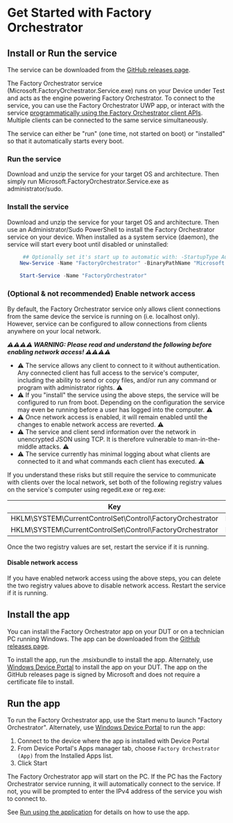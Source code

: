 
# Get Started with Factory Orchestrator

## Install or Run the service
The service can be downloaded from the [GitHub releases page](https://github.com/microsoft/FactoryOrchestrator/releases).

The Factory Orchestrator service (Microsoft.FactoryOrchestrator.Service.exe) runs on your Device under Test and acts as the engine powering Factory Orchestrator. To connect to the service, you can use the Factory Orchestrator UWP app, or interact with the service [programmatically using the Factory Orchestrator client APIs](use-the-factory-orchestrator-api.md). Multiple clients can be connected to the same service simultaneously.

The service can either be "run" (one time, not started on boot) or "installed" so that it automatically starts every boot.

### Run the service
Download and unzip the service for your target OS and architecture. Then simply run Microsoft.FactoryOrchestrator.Service.exe as administrator/sudo.

### Install the service
Download and unzip the service for your target OS and architecture. Then use an Administrator/Sudo PowerShell to install the Factory Orchestrator service on your device. When installed as a system service (daemon), the service will start every boot until disabled or uninstalled:

```PowerShell
     ## Optionally set it's start up to automatic with: -StartupType Automatic
    New-Service -Name "FactoryOrchestrator" -BinaryPathName "Microsoft.FactoryOrchestrator.Service.exe"

    Start-Service -Name "FactoryOrchestrator"
```

### (Optional & **not** recommended) Enable network access
By default, the Factory Orchestrator service only allows client connections from the same device the service is running on (i.e. localhost only). However, service can be configured to allow connections from clients anywhere on your local network.

***⚠⚠⚠⚠ WARNING: Please read and understand the following before enabling network access! ⚠⚠⚠⚠***

- ⚠ The service allows any client to connect to it without authentication. Any connected client has full access to the service's computer, including the ability to send or copy files, and/or run any command or program with administrator rights. ⚠
- ⚠ If you "install" the service using the above steps, the service will be configured to run from boot. Depending on the configuration the service may even be running before a user has logged into the computer. ⚠
- ⚠ Once network access is enabled, it will remain enabled until the changes to enable network access are reverted. ⚠
- ⚠ The service and client send information over the network in unencrypted JSON using TCP. It is therefore vulnerable to man-in-the-middle attacks. ⚠
- ⚠ The service currently has minimal logging about what clients are connected to it and what commands each client has executed. ⚠


If you understand these risks but still require the service to communicate with clients over the local network, set both of the following registry values on the service's computer using regedit.exe or reg.exe:

Key | Value | [Type](../CoreLibrary/Microsoft-FactoryOrchestrator-Core-TaskBase-Type/) | Data
------ | ------ | --- | ---
HKLM\SYSTEM\CurrentControlSet\Control\FactoryOrchestrator | EnableNetworkAccess | REG_DWORD | 0x1
HKLM\SYSTEM\CurrentControlSet\Control\FactoryOrchestrator | DisableNetworkAccess | REG_DWORD | 0x0

Once the two registry values are set, restart the service if it is running.

#### Disable network access
If you have enabled network access using the above steps, you can delete the two registry values above to disable network access. Restart the service if it is running.

## Install the app

You can install the Factory Orchestrator app on your DUT or on a technician PC running Windows. The app can be downloaded from the [GitHub releases page](https://github.com/microsoft/FactoryOrchestrator/releases).

To install the app, run the .msixbundle to install the app. Alternately, use [Windows Device Portal](https://docs.microsoft.com/en-us/windows/uwp/debug-test-perf/device-portal) to install the app on your DUT. The app on the GitHub releases page is signed by Microsoft and does not require a certificate file to install.

## Run the app

To run the Factory Orchestrator app, use the Start menu to launch "Factory Orchestrator". Alternately, use [Windows Device Portal](https://docs.microsoft.com/en-us/windows/uwp/debug-test-perf/device-portal) to run the app:

1. Connect to the device where the app is installed with Device Portal
2. From Device Portal's Apps manager tab, choose `Factory Orchestrator (App)` from the Installed Apps list.
3. Click Start

The Factory Orchestrator app will start on the PC. If the PC has the Factory Orchestrator service running, it will automatically connect to the service. If not, you will be prompted to enter the IPv4 address of the service you wish to connect to.

See [Run using the application](use-the-factory-orchestrator-app.md) for details on how to use the app.
